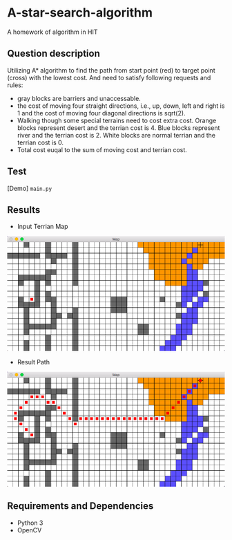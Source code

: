 # A-star-search-algorithm
A homework of algorithm in HIT 

## Question description
Utilizing A* algorithm to find the path from start point (red) to target point (cross) with the lowest cost. And need to satisfy following requests and rules:

* gray blocks are barriers and unaccessable.
* the cost of moving four straight directions, i.e., up, down, left and right is 1 and the cost of moving four diagonal directions is sqrt(2).
* Walking though some special terrains need to cost extra cost. Orange blocks represent desert and the terrian cost is 4. Blue blocks represent river and the terrian cost is 2. White blocks are normal terrian and the terrian cost is 0.
* Total cost euqal to the sum of moving cost and terrian cost.

## Test
[Demo] `main.py`

## Results
* Input Terrian Map

![](https://github.com/GuoShi28/A-star-search-algorithm/blob/master/images/input_map.png)  


* Result Path

![](https://github.com/GuoShi28/A-star-search-algorithm/blob/master/images/output_map.png) 

## Requirements and Dependencies

* Python 3
* OpenCV